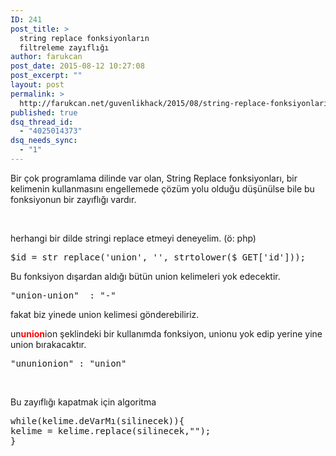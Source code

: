 ```yaml
---
ID: 241
post_title: >
  string replace fonksiyonların
  filtreleme zayıflığı
author: farukcan
post_date: 2015-08-12 10:27:08
post_excerpt: ""
layout: post
permalink: >
  http://farukcan.net/guvenlikhack/2015/08/string-replace-fonksiyonlarin-filtreleme-zayifligi/
published: true
dsq_thread_id:
  - "4025014373"
dsq_needs_sync:
  - "1"
---
```

Bir çok programlama dilinde var olan, String Replace fonksiyonları, bir kelimenin kullanmasını engellemede çözüm yolu olduğu düşünülse bile bu fonksiyonun bir zayıflığı vardır.

&nbsp;

herhangi bir dilde stringi replace etmeyi deneyelim. (ö: php)
<pre>$id = str_replace('union', '', strtolower($_GET['id']));</pre>
Bu fonksiyon dışardan aldığı bütün union kelimeleri yok edecektir.
<pre>"union-union"  : "-"</pre>
fakat biz yinede union kelimesi gönderebiliriz.

un<span style="color: #ff0000;"><strong>union</strong></span>ion şeklindeki bir kullanımda fonksiyon, unionu yok edip yerine yine union bırakacaktır.
<pre>"ununionion" : "union"</pre>
&nbsp;

Bu zayıflığı kapatmak için algoritma
<pre>while(kelime.deVarMı(silinecek)){
kelime = kelime.replace(silinecek,"");
}</pre>